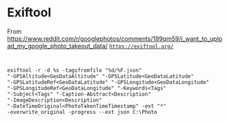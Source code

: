 # Exiftool

From https://www.reddit.com/r/googlephotos/comments/199qm59/i_want_to_upload_my_google_photo_takeout_data/
<code>https://exiftool.org/

exiftool -r -d %s -tagsfromfile "%d/%F.json" "-GPSAltitude<GeoDataAltitude" "-GPSLatitude<GeoDataLatitude" "-GPSLatitudeRef<GeoDataLatitude" "-GPSLongitude<GeoDataLongitude" "-GPSLongitudeRef<GeoDataLongitude" "-Keywords<Tags" "-Subject<Tags" "-Caption-Abstract<Description" "-ImageDescription<Description" "-DateTimeOriginal<PhotoTakenTimeTimestamp" -ext "*" -overwrite_original -progress --ext json C:\Photo</code>

